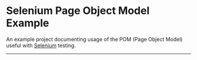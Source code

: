 # Selenium Page Object Model Example

An example project documenting usage of the POM (Page Object Model) 
useful with [Selenium](http://www.seleniumhq.org/) testing.

---


